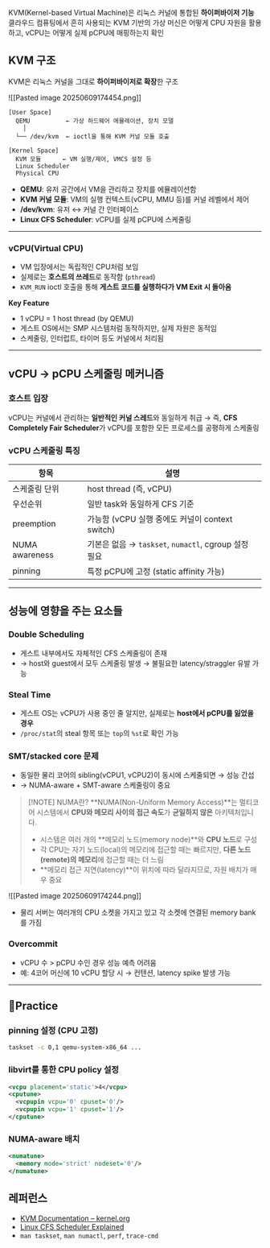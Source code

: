 

KVM(Kernel-based Virtual Machine)은 리눅스 커널에 통합된 **하이퍼바이저 기능**
클라우드 컴퓨팅에서 흔히 사용되는 KVM 기반의 가상 머신은 어떻게 CPU 자원을 활용하고, vCPU는 어떻게 실제 pCPU에 매핑하는지 확인

## KVM 구조 

KVM은 리눅스 커널을 그대로 **하이퍼바이저로 확장**한 구조

![[Pasted image 20250609174454.png]]

```
[User Space]
  QEMU          ← 가상 하드웨어 에뮬레이션, 장치 모델
    │
  └── /dev/kvm  ← ioctl을 통해 KVM 커널 모듈 호출

[Kernel Space]
  KVM 모듈      ← VM 실행/제어, VMCS 설정 등
  Linux Scheduler
  Physical CPU
```

- **QEMU**: 유저 공간에서 VM을 관리하고 장치를 에뮬레이션함
- **KVM 커널 모듈**: VM의 실행 컨텍스트(vCPU, MMU 등)를 커널 레벨에서 제어
- **/dev/kvm**: 유저 ↔ 커널 간 인터페이스
- **Linux CFS Scheduler**: vCPU를 실제 pCPU에 스케줄링

---

### vCPU(Virtual CPU)
- VM 입장에서는 독립적인 CPU처럼 보임
- 실제로는 **호스트의 쓰레드**로 동작함 (`pthread`)
- `KVM_RUN` ioctl 호출을 통해 **게스트 코드를 실행하다가 VM Exit 시 돌아옴**

**Key Feature**
- 1 vCPU = 1 host thread (by QEMU)
- 게스트 OS에서는 SMP 시스템처럼 동작하지만, 실제 자원은 동적임
- 스케줄링, 인터럽트, 타이머 등도 커널에서 처리됨

---

## vCPU → pCPU 스케줄링 메커니즘

### 호스트 입장
vCPU는 커널에서 관리하는 **일반적인 커널 스레드**와 동일하게 취급
→ 즉, **CFS Completely Fair Scheduler**가 vCPU를 포함한 모든 프로세스를 공평하게 스케줄링

### vCPU 스케줄링 특징

| 항목 | 설명 |
|------|------|
| 스케줄링 단위 | host thread (즉, vCPU) |
| 우선순위 | 일반 task와 동일하게 CFS 기준 |
| preemption | 가능함 (vCPU 실행 중에도 커널이 context switch) |
| NUMA awareness | 기본은 없음 → `taskset`, `numactl`, cgroup 설정 필요 |
| pinning | 특정 pCPU에 고정 (static affinity 가능) |

---

## 성능에 영향을 주는 요소들

### Double Scheduling
- 게스트 내부에서도 자체적인 CFS 스케줄링이 존재
- → host와 guest에서 모두 스케줄링 발생 → 불필요한 latency/straggler 유발 가능

### Steal Time
- 게스트 OS는 vCPU가 사용 중인 줄 알지만, 실제로는 **host에서 pCPU를 잃었을 경우**
- `/proc/stat`의 steal 항목 또는 `top`의 `%st`로 확인 가능

### SMT/stacked core 문제
- 동일한 물리 코어의 sibling(vCPU1, vCPU2)이 동시에 스케줄되면 → 성능 간섭
- → NUMA-aware + SMT-aware 스케줄링이 중요

> [!NOTE] NUMA란?
> **NUMA(Non-Uniform Memory Access)**는 멀티코어 시스템에서 **CPU와 메모리 사이의 접근 속도**가 **균일하지 않은** 아키텍처입니다.
> - 시스템은 여러 개의 **메모리 노드(memory node)**와 **CPU 노드**로 구성
> - 각 CPU는 자기 노드(local)의 메모리에 접근할 때는 빠르지만, **다른 노드(remote)의 메모리**에 접근할 때는 더 느림
> - **메모리 접근 지연(latency)**이 위치에 따라 달라지므로, 자원 배치가 매우 중요
    
![[Pasted image 20250609174244.png]]
- 물리 서버는 여러개의 CPU 소켓을 가지고 있고 각 소켓에 연결된 memory bank를 가짐

### Overcommit
- vCPU 수 > pCPU 수인 경우 성능 예측 어려움
- 예: 4코어 머신에 10 vCPU 할당 시 → 컨텐션, latency spike 발생 가능

---

## Practice

### pinning 설정 (CPU 고정)
```bash
taskset -c 0,1 qemu-system-x86_64 ...
```

### libvirt를 통한 CPU policy 설정
```xml
<vcpu placement='static'>4</vcpu>
<cputune>
  <vcpupin vcpu='0' cpuset='0'/>
  <vcpupin vcpu='1' cpuset='1'/>
</cputune>
```

### NUMA-aware 배치
```xml
<numatune>
  <memory mode='strict' nodeset='0'/>
</numatune>
```


## 레퍼런스

- [KVM Documentation – kernel.org](https://www.kernel.org/doc/html/latest/virt/kvm/index.html)
- [Linux CFS Scheduler Explained](https://www.kernel.org/doc/Documentation/scheduler/sched-design-CFS.txt)
- `man taskset`, `man numactl`, `perf`, `trace-cmd`
